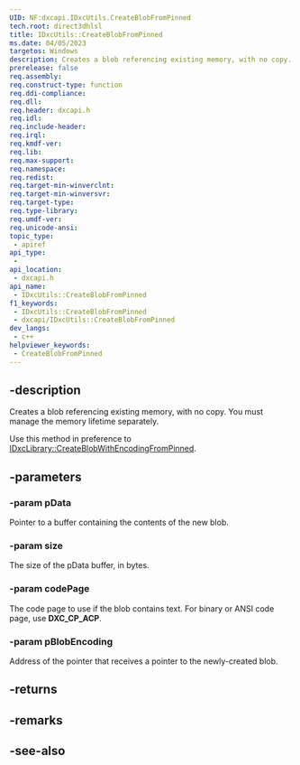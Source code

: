 ```yaml
---
UID: NF:dxcapi.IDxcUtils.CreateBlobFromPinned
tech.root: direct3dhlsl
title: IDxcUtils::CreateBlobFromPinned
ms.date: 04/05/2023
targetos: Windows
description: Creates a blob referencing existing memory, with no copy. You must manage the memory lifetime separately.
prerelease: false
req.assembly: 
req.construct-type: function
req.ddi-compliance: 
req.dll: 
req.header: dxcapi.h
req.idl: 
req.include-header: 
req.irql: 
req.kmdf-ver: 
req.lib: 
req.max-support: 
req.namespace: 
req.redist: 
req.target-min-winverclnt: 
req.target-min-winversvr: 
req.target-type: 
req.type-library: 
req.umdf-ver: 
req.unicode-ansi: 
topic_type:
 - apiref
api_type:
 - 
api_location:
 - dxcapi.h
api_name:
 - IDxcUtils::CreateBlobFromPinned
f1_keywords:
 - IDxcUtils::CreateBlobFromPinned
 - dxcapi/IDxcUtils::CreateBlobFromPinned
dev_langs:
 - c++
helpviewer_keywords:
 - CreateBlobFromPinned
---
```


## -description

Creates a blob referencing existing memory, with no copy. You must manage the memory lifetime separately.

Use this method in preference to [IDxcLibrary::CreateBlobWithEncodingFromPinned](./nf-dxcapi-idxclibrary-createblobwithencodingfrompinned).

## -parameters

### -param pData

Pointer to a buffer containing the contents of the new blob.

### -param size

The size of the pData buffer, in bytes.

### -param codePage

The code page to use if the blob contains text. For binary or ANSI code page, use **DXC_CP_ACP**.

### -param pBlobEncoding

Address of the pointer that receives a pointer to the newly-created blob.

## -returns

## -remarks

## -see-also
